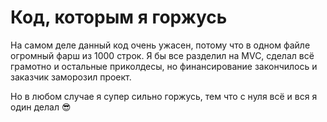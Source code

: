 # Код, которым я горжусь 

На самом деле данный код очень ужасен, потому что в одном файле огромный фарш из 1000 строк. 
Я бы все разделил на MVC, сделал всё грамотно и остальные приколдесы, но финансирование закончилось и заказчик заморозил проект.

Но в любом случае я супер сильно горжусь, тем что с нуля всё и вся я один делал 😎
